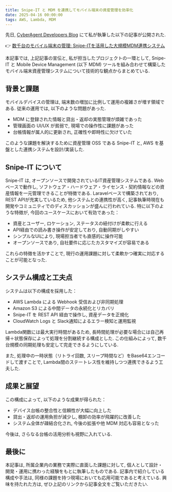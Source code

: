 ```yaml
---
title: Snipe-IT と MDM を連携してモバイル端末の資産管理を効率化
date: 2025-04-16 00:00:00
tags: AWS, Lambda, MDM
---
```


先日, [CyberAgent Developers Blog](https://developers.cyberagent.co.jp/blog/) にて私が執筆した以下の記事が公開された.

<article class="message is-info">
<div class="message-body has-text-centered">
<i class="fas fa-info-circle"></i>

👉 [数千台のモバイル端末の管理: Snipe-ITを活用した大規模MDM連携システム](https://developers.cyberagent.co.jp/blog/archives/54939/)
</div>
</article>

本記事では, 上記記事の宣伝と, 私が担当したプロジェクトの一環として,
Snipe-IT と Mobile Device Management (以下 MDM) ツールを組み合わせて構築したモバイル端末資産管理システムについて技術的な観点からまとめている.

<!--more-->

## 背景と課題

モバイルデバイスの管理は, 端末数の増加に比例して運用の複雑さが増す領域である. 従来の運用では, 以下のような問題があった.

- MDM に登録された情報と貸出・返却の実態管理が煩雑であった
- 管理画面の UI/UX が貧弱で, 現場での操作性に課題があった  
- 台帳情報が属人的に更新され, 正確性や即時性に欠けていた

このような課題を解決するために資産管理 OSS である Snipe-IT と, AWS を基盤とした連携システムを設計/実装した.

## Snipe-IT について

Snipe-IT は, オープンソースで開発されているIT資産管理システムである.
Webベースで動作し, ソフトウェア・ハードウェア・ライセンス・契約情報などの資産情報を一元管理できることが特徴である.
Laravelベースで構築されており, REST APIが充実しているため, 他システムとの連携性が高く,
記事執筆時現在も開発やコミュニティでのディスカッションが盛んに行われている.
特に以下のような特徴が, 今回のユースケースにおいて有効であった：

- 資産とユーザー, ロケーション, ステータスの紐付けが柔軟に行える
- API経由での読み書き操作が安定しており, 自動同期がしやすい
- シンプルなUIにより, 現場担当者でも直感的に操作可能  
- オープンソースであり, 自社要件に応じたカスタマイズが容易である

これらの特徴を活かすことで, 現行の運用課題に対して柔軟かつ確実に対応することが可能となった.

## システム構成と工夫点

システムは以下の構成を採用した：

- AWS Lambda による Webhook 受信および非同期処理  
- Amazon S3 による中間データの永続化とリカバリ  
- Snipe-IT を REST API 経由で操作し, 資産データを正規化  
- CloudWatch Logs と Slack通知によるエラー検知と運用監視

Lambda関数には最大実行時間があるため,
長時間処理が必要な場合には自己再帰＋状態保存によって処理を分割継続する構成とした.
この仕組みによって, 数千台規模の同期処理も安定して完走できるようにしている.

また, 処理中の一時状態（リトライ回数, スリープ時間など）をBase64エンコードして渡すことで, Lambda間のステートレス性を維持しつつ連携できるよう工夫した.

## 成果と展望

この構成によって, 以下のような成果が得られた：

- デバイス台帳の整合性と信頼性が大幅に向上した  
- 貸出・返却の運用負担が減少し, 棚卸の効率が飛躍的に改善した  
- システム全体が疎結合化され, 今後の拡張や他 MDM 対応も容易となった

今後は, さらなる台帳の活用分析も視野に入れている.

## 最後に

本記事は, 所属企業内の業務で実際に直面した課題に対して,
個人として設計・開発・運用に携わった経験をもとに執筆したものである.
記事内で紹介している構成や手法は, 同様の課題を持つ現場においても応用可能であると考えている.
興味を持たれた方は, ぜひ上記のリンクから記事全文をご覧いただきたい.

